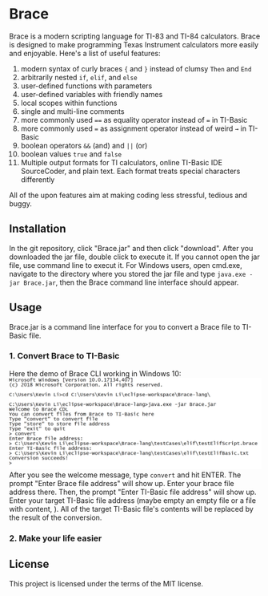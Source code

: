 # Brace
Brace is a modern scripting language for TI-83 and TI-84 calculators. Brace is designed to make programming Texas Instrument calculators more easily and enjoyable.
Here's a list of useful features:
1. modern syntax of curly braces `{` and `}` instead of clumsy `Then` and `End`
2. arbitrarily nested `if`, `elif`, and `else`
3. user-defined functions with parameters
4. user-defined variables with friendly names
5. local scopes within functions
6. single and multi-line comments
7. more commonly used `==` as equality operator instead of `=` in TI-Basic
8. more commonly used `=` as assignment operator instead of weird `→` in TI-Basic
9. boolean operators `&&` (and) and `||` (or)
10. boolean values `true` and `false`
11. Multiple output formats for TI calculators, online TI-Basic IDE SourceCoder, and plain text. Each format treats special characters differently

All of the upon features aim at making coding less stressful, tedious and buggy.

## Installation
In the git repository, click "Brace.jar" and then click "download". After you downloaded the jar file, double click to execute it. If you cannot open the jar file, use command line to execut it. For Windows users, open cmd.exe, navigate to the directory where you stored the jar file and type `java.exe -jar Brace.jar`, then the Brace command line interface should appear.

## Usage
Brace.jar is a command line interface for you to convert a Brace file to TI-Basic file.

### 1. Convert Brace to TI-Basic
Here the demo of Brace CLI working in Windows 10:
![Brace CLI convert demo](https://raw.githubusercontent.com/AlienKevin/Brace-lang/master/demo_images/CLI_convert.PNG "Brace CLI convert demo")
After you see the welcome message, type `convert` and hit ENTER. The prompt "Enter Brace file address" will show up. Enter your brace file address there. Then, the prompt "Enter TI-Basic file address" will show up. Enter your target TI-Basic file address (maybe empty an empty file or a file with content, ). All of the target TI-Basic file's contents will be replaced by the result of the conversion.

### 2. Make your life easier


## License
This project is licensed under the terms of the MIT license.